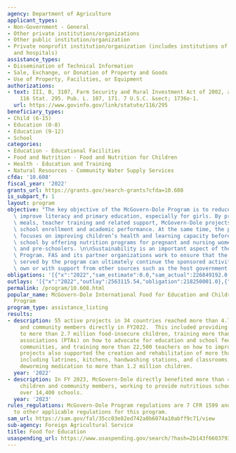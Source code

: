 ```yaml
---
agency: Department of Agriculture
applicant_types:
- Non-Government - General
- Other private institutions/organizations
- Other public institution/organization
- Private nonprofit institution/organization (includes institutions of higher education
  and hospitals)
assistance_types:
- Dissemination of Technical Information
- Sale, Exchange, or Donation of Property and Goods
- Use of Property, Facilities, or Equipment
authorizations:
- text: III, B, 3107, Farm Security and Rural Investment Act of 2002, as amended.
    116 Stat. 295. Pub. L. 107, 171. 7 U.S.C. &sect; 1736o-1.
  url: https://www.govinfo.gov/link/statute/116/295
beneficiary_types:
- Child (6-15)
- Education (0-8)
- Education (9-12)
- School
categories:
- Education - Educational Facilities
- Food and Nutrition - Food and Nutrition for Children
- Health - Education and Training
- Natural Resources - Community Water Supply Services
cfda: '10.608'
fiscal_year: '2022'
grants_url: https://grants.gov/search-grants?cfda=10.608
is_subpart_f: 1
layout: program
objective: "The key objective of the McGovern-Dole Program is to reduce hunger and\
  \ improve literacy and primary education, especially for girls. By providing school\
  \ meals, teacher training and related support, McGovern-Dole projects help boost\
  \ school enrollment and academic performance. At the same time, the program also\
  \ focuses on improving children’s health and learning capacity before they enter\
  \ school by offering nutrition programs for pregnant and nursing women, infants\
  \ and pre-schoolers. \n\nSustainability is an important aspect of the McGovern-Dole\
  \ Program. FAS and its partner organizations work to ensure that the communities\
  \ served by the program can ultimately continue the sponsored activities on their\
  \ own or with support from other sources such as the host government or local community."
obligations: '[{"x":"2022","sam_estimate":0.0,"sam_actual":226849192.0,"usa_spending_actual":196750001.0},{"x":"2023","sam_estimate":0.0,"sam_actual":197000000.0,"usa_spending_actual":337585061.0},{"x":"2024","sam_estimate":281000000.0,"sam_actual":0.0,"usa_spending_actual":199978073.0}]'
outlays: '[{"x":"2022","outlay":2563115.54,"obligation":218250001.0},{"x":"2023","outlay":2459397.46,"obligation":359791626.0},{"x":"2024","outlay":0.0,"obligation":126271508.0}]'
permalink: /program/10.608.html
popular_name: McGovern-Dole International Food for Education and Children Nutrition
  Program
program_type: assistance_listing
results:
- description: 55 active projects in 34 countries reached more than 4.7 million children
    and community members directly in FY2022.  This included providing school meals
    to more than 2.7 million food-insecure children, training more than 16,000 parent-teacher
    associations (PTAs) on how to advocate for education and school feeding in their
    communities, and training more than 22,500 teachers on how to improve literacy.  McGovern-Dole
    projects also supported the creation and rehabilitation of more than 6,200 facilities
    including latrines, kitchens, handwashing stations, and classrooms, and provided
    deworming medication to more than 1.2 million children.
  year: '2022'
- description: In FY 2023, McGovern-Dole directly benefited more than 4.5 million
    children and community members, working to provide nutritious school meals in
    over 14,400 schools.
  year: '2023'
rules_regulations: McGovern-Dole Program regulations are 7 CFR 1599 and contain references
  to other applicable regulations for this program.
sam_url: https://sam.gov/fal/35cc03e82ed742a0b6074a10abff9c71/view
sub-agency: Foreign Agricultural Service
title: Food for Education
usaspending_url: https://www.usaspending.gov/search/?hash=2b143f660379308b9581a33579e00b96
---
```

